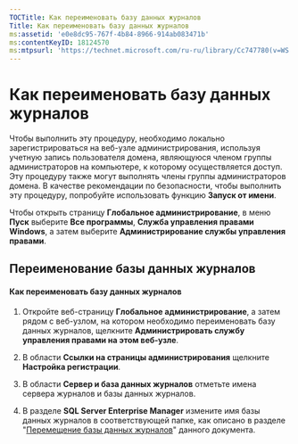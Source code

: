 ```yaml
---
TOCTitle: Как переименовать базу данных журналов
Title: Как переименовать базу данных журналов
ms:assetid: 'e0e8dc95-767f-4b84-8966-914ab083471b'
ms:contentKeyID: 18124570
ms:mtpsurl: 'https://technet.microsoft.com/ru-ru/library/Cc747780(v=WS.10)'
---
```


Как переименовать базу данных журналов
======================================

Чтобы выполнить эту процедуру, необходимо локально зарегистрироваться на веб-узле администрирования, используя учетную запись пользователя домена, являющуюся членом группы администраторов на компьютере, к которому осуществляется доступ. Эту процедуру также могут выполнять члены группы администраторов домена. В качестве рекомендации по безопасности, чтобы выполнить эту процедуру, попробуйте использовать функцию **Запуск от имени**.

Чтобы открыть страницу **Глобальное администрирование**, в меню **Пуск** выберите **Все программы**, **Служба управления правами Windows**, а затем выберите **Администрирование службы управления правами**.

Переименование базы данных журналов
-----------------------------------

#### Как переименовать базу данных журналов

1.  Откройте веб-страницу **Глобальное администрирование**, а затем рядом с веб-узлом, на котором необходимо переименовать базу данных журналов, щелкните **Администрировать службу управления правами на этом веб-узле**.

2.  В области **Ссылки на страницы администрирования** щелкните **Настройка регистрации**.

3.  В области **Сервер и база данных журналов** отметьте имена сервера журналов и базы данных журналов.

4.  В разделе **SQL Server Enterprise Manager** измените имя базы данных журналов в соответствующей папке, как описано в разделе "[Перемещение базы данных журналов](https://technet.microsoft.com/34ea8045-dc94-422e-9601-29927cfc1534)" данного документа.
